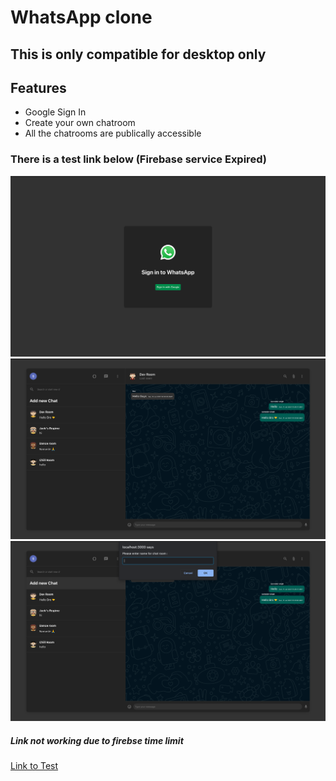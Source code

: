 # WhatsApp clone



## This is only compatible for desktop only
## Features
* Google Sign In
* Create your own chatroom
* All the chatrooms are publically accessible

### There is a test link below (Firebase service Expired)

<img src="./readme_images/1.png">
<img src="./readme_images/2.png">
<img src="./readme_images/3.png">

##### Link not working due to firebse time limit
[Link to Test](https://whats-app-clone-react-firebase.web.app/rooms/G6S2f3WJrQwd3VRBMOib)
